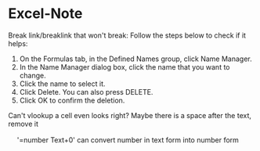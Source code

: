 # Excel-Note
Break link/breaklink that won't break:
Follow the steps below to check if it helps:
1. On the Formulas tab, in the Defined Names group, click Name Manager.
2. In the Name Manager dialog box, click the name that you want to change.
3. Click the name to select it.
4. Click Delete. You can also press DELETE.
5. Click OK to confirm the deletion.

Can't vlookup a cell even looks right? Maybe there is a space after the text, remove it

　
'=number Text+0' can convert number in text form into number form

　
